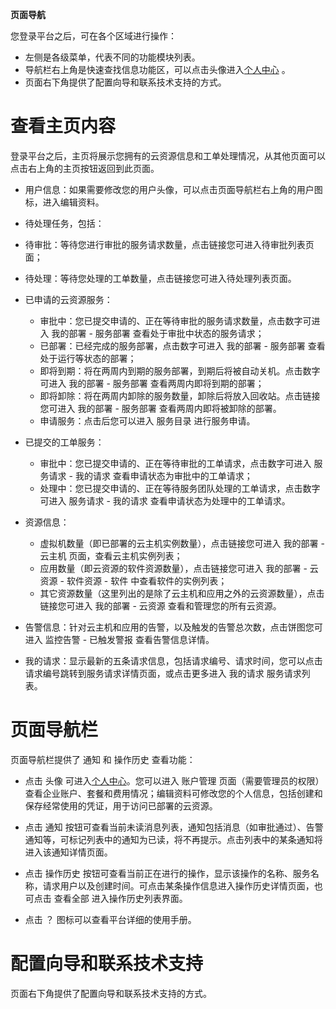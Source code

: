 


**页面导航**


您登录平台之后，可在各个区域进行操作：
* 左侧是各级菜单，代表不同的功能模块列表。
* 导航栏右上角是快速查找信息功能区，可以点击头像进入[个人中心](https://cloudchef.github.io/doc/AdminDoc/02首页/个人中心.html) 。
* 页面右下角提供了配置向导和联系技术支持的方式。

# 查看主页内容

登录平台之后，主页将展示您拥有的云资源信息和工单处理情况，从其他页面可以点击右上角的主页按钮返回到此页面。

* 用户信息：如果需要修改您的用户头像，可以点击页面导航栏右上角的用户图标，进入编辑资料。

* 待处理任务，包括：

 * 待审批：等待您进行审批的服务请求数量，点击链接您可进入待审批列表页面；
 * 待处理：等待您处理的工单数量，点击链接您可进入待处理列表页面。

* 已申请的云资源服务：

    * 审批中：您已提交申请的、正在等待审批的服务请求数量，点击数字可进入 我的部署 - 服务部署 查看处于审批中状态的服务请求；
    * 已部署：已经完成的服务部署，点击数字可进入 我的部署 - 服务部署 查看处于运行等状态的部署；
    * 即将到期：将在两周内到期的服务部署，到期后将被自动关机。点击数字可进入 我的部署 - 服务部署 查看两周内即将到期的部署；
    * 即将卸除：将在两周内卸除的服务数量，卸除后将放入回收站。点击链接您可进入 我的部署 - 服务部署 查看两周内即将被卸除的部署。
    * 申请服务：点击后您可以进入 服务目录 进行服务申请。

* 已提交的工单服务：

  * 审批中：您已提交申请的、正在等待审批的工单请求，点击数字可进入 服务请求 - 我的请求 查看申请状态为审批中的工单请求；
  * 处理中：您已提交申请的、正在等待服务团队处理的工单请求，点击数字可进入 服务请求 - 我的请求 查看申请状态为处理中的工单请求。

* 资源信息：

  * 虚拟机数量（即已部署的云主机实例数量），点击链接您可进入 我的部署 - 云主机 页面，查看云主机实例列表；
  * 应用数量（即云资源的软件资源数量），点击链接您可进入 我的部署 - 云资源 - 软件资源 - 软件 中查看软件的实例列表；
  * 其它资源数量（这里列出的是除了云主机和应用之外的云资源数量），点击链接您可进入 我的部署 - 云资源 查看和管理您的所有云资源。

* 告警信息：针对云主机和应用的告警，以及触发的告警总次数，点击饼图您可进入 监控告警 - 已触发警报 查看告警信息详情。

* 我的请求：显示最新的五条请求信息，包括请求编号、请求时间，您可以点击请求编号跳转到服务请求详情页面，或点击更多进入 我的请求 服务请求列表。

# 页面导航栏

页面导航栏提供了 通知 和 操作历史 查看功能：

* 点击 头像 可进入[个人中心](https://cloudchef.github.io/doc/AdminDoc/02首页/个人中心.html)。您可以进入 账户管理 页面（需要管理员的权限）查看企业账户、套餐和费用情况；编辑资料可修改您的个人信息，包括创建和保存经常使用的凭证，用于访问已部署的云资源。

* 点击 通知 按钮可查看当前未读消息列表，通知包括消息（如审批通过）、告警通知等，可标记列表中的通知为已读，将不再提示。点击列表中的某条通知将进入该通知详情页面。

* 点击 操作历史 按钮可查看当前正在进行的操作，显示该操作的名称、服务名称，请求用户以及创建时间。可点击某条操作信息进入操作历史详情页面，也可点击 查看全部 进入操作历史列表界面。

* 点击 ？ 图标可以查看平台详细的使用手册。

# 配置向导和联系技术支持

页面右下角提供了配置向导和联系技术支持的方式。
